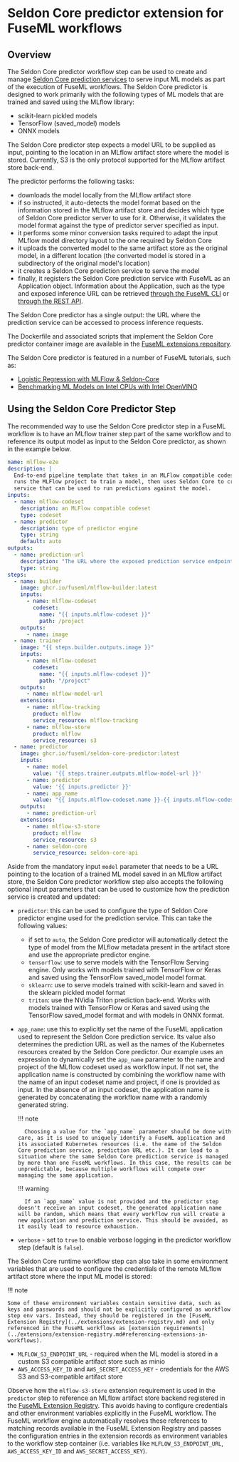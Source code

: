 # Seldon Core predictor extension for FuseML workflows

## Overview

The Seldon Core predictor workflow step can be used to create and manage [Seldon Core prediction services](https://docs.seldon.io/projects/seldon-core/en/latest/) to serve input ML models as part of the execution of FuseML workflows. The Seldon Core predictor is designed to work primarily with the following types of ML models that are trained and saved using the MLflow library:

- scikit-learn pickled models
- TensorFlow (saved_model) models
- ONNX models

The Seldon Core predictor step expects a model URL to be supplied as input, pointing to the location in an MLflow artifact store where the model is stored. Currently, S3 is the only protocol supported for the MLflow artifact store back-end.

The predictor performs the following tasks:

- downloads the model locally from the MLflow artifact store
- if so instructed, it auto-detects the model format based on the information stored in the MLflow artifact store and decides which type of Seldon Core predictor server to use for it. Otherwise, it validates the model format against the type of predictor server specified as input.
- it performs some minor conversion tasks required to adapt the input MLflow model directory layout to the one required by Seldon Core
- it uploads the converted model to the same artifact store as the original model, in a different location (the converted model is stored in a subdirectory of the original model's location)
- it creates a Seldon Core prediction service to serve the model
- finally, it registers the Seldon Core prediction service with FuseML as an Application object. Information about the Application, such as the type and exposed inference URL can be retrieved [through the FuseML CLI](../cli.md#applications) or [through the REST API](../api.md).

The Seldon Core predictor has a single output: the URL where the prediction service can be accessed to process inference requests.

The Dockerfile and associated scripts that implement the Seldon Core predictor container image are available in the [FuseML extensions repository](https://github.com/fuseml/extensions/tree/main/images/inference-services/seldon-core).

The Seldon Core predictor is featured in a number of FuseML tutorials, such as:

- [Logistic Regression with MLFlow & Seldon-Core](../tutorials/seldon-core.md)
- [Benchmarking ML Models on Intel CPUs with Intel OpenVINO](../tutorials/openvino-mlflow.md)
## Using the Seldon Core Predictor Step


The recommended way to use the Seldon Core predictor step in a FuseML workflow is to have an MLflow trainer step part of the same workflow and to reference its output model as input to the Seldon Core predictor, as shown in the example below.

```yaml
name: mlflow-e2e
description: |
  End-to-end pipeline template that takes in an MLFlow compatible codeset,
  runs the MLFlow project to train a model, then uses Seldon Core to create prediction
  service that can be used to run predictions against the model.
inputs:
  - name: mlflow-codeset
    description: an MLFlow compatible codeset
    type: codeset
  - name: predictor
    description: type of predictor engine
    type: string
    default: auto
outputs:
  - name: prediction-url
    description: "The URL where the exposed prediction service endpoint can be contacted to run predictions."
    type: string
steps:
  - name: builder
    image: ghcr.io/fuseml/mlflow-builder:latest
    inputs:
      - name: mlflow-codeset
        codeset:
          name: "{{ inputs.mlflow-codeset }}"
          path: /project
    outputs:
      - name: image
  - name: trainer
    image: "{{ steps.builder.outputs.image }}"
    inputs:
      - name: mlflow-codeset
        codeset:
          name: "{{ inputs.mlflow-codeset }}"
          path: "/project"
    outputs:
      - name: mlflow-model-url
    extensions:
      - name: mlflow-tracking
        product: mlflow
        service_resource: mlflow-tracking
      - name: mlflow-store
        product: mlflow
        service_resource: s3
  - name: predictor
    image: ghcr.io/fuseml/seldon-core-predictor:latest
    inputs:
      - name: model
        value: '{{ steps.trainer.outputs.mlflow-model-url }}'
      - name: predictor
        value: '{{ inputs.predictor }}'
      - name: app_name
        value: "{{ inputs.mlflow-codeset.name }}-{{ inputs.mlflow-codeset.project }}"
    outputs:
      - name: prediction-url
    extensions:
      - name: mlflow-s3-store
        product: mlflow
        service_resource: s3
      - name: seldon-core
        service_resource: seldon-core-api
```

Aside from the mandatory input `model` parameter that needs to be a URL pointing to the location of a trained ML model saved in an MLflow artifact store, the Seldon Core predictor workflow step also accepts the following optional input parameters that can be used to customize how the prediction service is created and updated:

- `predictor`: this can be used to configure the type of Seldon Core predictor engine used for the prediction service. This can take the following values:

    - if set to `auto`, the Seldon Core predictor will automatically detect the type of model from the MLflow metadata present in the artifact store and use the appropriate predictor engine.
    - `tensorflow`: use to serve models with the TensorFlow Serving engine. Only works with models trained with TensorFlow or Keras and saved using the TensorFlow saved_model model format.
    - `sklearn`: use to serve models trained with scikit-learn and saved in the sklearn pickled model format
    - `triton`: use the NVidia Triton prediction back-end. Works with models trained with TensorFlow or Keras and saved using the TensorFlow saved_model format and with models in ONNX format.

- `app_name`: use this to explicitly set the name of the FuseML application used to represent the Seldon Core prediction service. Its value also determines the prediction URL as well as the names of the Kubernetes resources created by the Seldon Core predictor. Our example uses an expression to dynamically set the `app_name` parameter to the name and project of the MLflow codeset used as workflow input. If not set, the application name is constructed by combining the workflow name with the name of an input codeset name and project, if one is provided as input. In the absence of an input codeset, the application name is generated by concatenating the workflow name with a randomly generated string.

    !!! note

        Choosing a value for the `app_name` parameter should be done with care, as it is used to uniquely identify a FuseML application and its associated Kubernetes resources (i.e. the name of the Seldon Core prediction service, prediction URL etc.). It can lead to a situation where the same Seldon Core prediction service is managed by more than one FuseML workflows. In this case, the results can be unpredictable, because multiple workflows will compete over managing the same application.
        
    !!! warning
    
        If an `app_name` value is not provided and the predictor step doesn't receive an input codeset, the generated application name will be random, which means that every workflow run will create a new application and prediction service. This should be avoided, as it easily lead to resource exhaustion.

- `verbose` - set to `true` to enable verbose logging in the predictor workflow step (default is `false`).

The Seldon Core runtime workflow step can also take in some environment variables that are used to configure the credentials of the remote MLflow artifact store where the input ML model is stored:

!!! note

    Some of these environment variables contain sensitive data, such as keys and passwords and should not be explicitly configured as workflow step env vars. Instead, they should be registered in the [FuseML Extension Registry](../extensions/extension-registry.md) and only referenced in the FuseML workflows as [extension requirements](../extensions/extension-registry.md#referencing-extensions-in-workflows).

- `MLFLOW_S3_ENDPOINT_URL` - required when the ML model is stored in a custom S3 compatible artifact store such as minio
- `AWS_ACCESS_KEY_ID` and `AWS_SECRET_ACCESS_KEY` - credentials for the AWS S3 and S3-compatible artifact store

Observe how the `mlflow-s3-store` extension requirement is used in the `predictor` step to reference an MLflow artifact store backend registered in the [FuseML Extension Registry](../extensions/extension-registry.md). This avoids having to configure credentials and other environment variables explicitly in the FuseML workflow. The FuseML workflow engine automatically resolves these references to matching records available in the FuseML Extension Registry and passes the configuration entries in the extension records as environment variables to the workflow step container (i.e. variables like `MLFLOW_S3_ENDPOINT_URL`, `AWS_ACCESS_KEY_ID` and `AWS_SECRET_ACCESS_KEY`).

